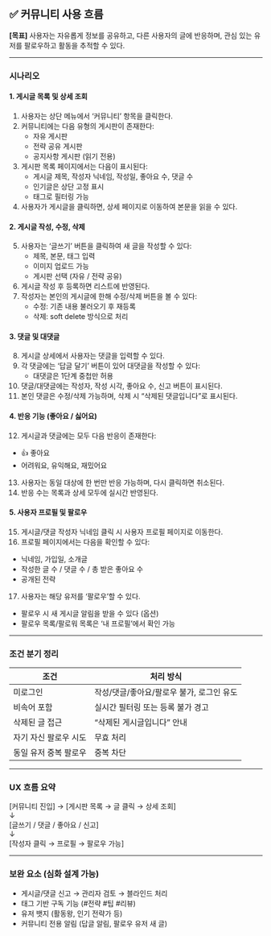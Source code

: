 <!-- docs/커뮤니티 사용 시나리오.md -->
## ✅ 커뮤니티 사용 흐름

**[목표]** 사용자는 자유롭게 정보를 공유하고, 다른 사용자의 글에 반응하며, 관심 있는 유저를 팔로우하고 활동을 추적할 수 있다.

---

### 시나리오

#### 1. 게시글 목록 및 상세 조회

1. 사용자는 상단 메뉴에서 ‘커뮤니티’ 항목을 클릭한다.
2. 커뮤니티에는 다음 유형의 게시판이 존재한다:
   - 자유 게시판
   - 전략 공유 게시판
   - 공지사항 게시판 (읽기 전용)
3. 게시판 목록 페이지에서는 다음이 표시된다:
   - 게시글 제목, 작성자 닉네임, 작성일, 좋아요 수, 댓글 수
   - 인기글은 상단 고정 표시
   - 태그로 필터링 가능
4. 사용자가 게시글을 클릭하면, 상세 페이지로 이동하여 본문을 읽을 수 있다.

#### 2. 게시글 작성, 수정, 삭제

5. 사용자는 ‘글쓰기’ 버튼을 클릭하여 새 글을 작성할 수 있다:
   - 제목, 본문, 태그 입력
   - 이미지 업로드 가능
   - 게시판 선택 (자유 / 전략 공유)
6. 게시글 작성 후 등록하면 리스트에 반영된다.
7. 작성자는 본인의 게시글에 한해 수정/삭제 버튼을 볼 수 있다:
   - 수정: 기존 내용 불러오기 후 재등록
   - 삭제: soft delete 방식으로 처리

#### 3. 댓글 및 대댓글

8. 게시글 상세에서 사용자는 댓글을 입력할 수 있다.
9. 각 댓글에는 ‘답글 달기’ 버튼이 있어 대댓글을 작성할 수 있다:
   - 대댓글은 1단계 중첩만 허용
10. 댓글/대댓글에는 작성자, 작성 시각, 좋아요 수, 신고 버튼이 표시된다.
11. 본인 댓글은 수정/삭제 가능하며, 삭제 시 “삭제된 댓글입니다”로 표시된다.

#### 4. 반응 기능 (좋아요 / 싫어요)

12. 게시글과 댓글에는 모두 다음 반응이 존재한다:
   - 👍 좋아요
   - 어려워요, 유익해요, 재밌어요
13. 사용자는 동일 대상에 한 번만 반응 가능하며, 다시 클릭하면 취소된다.
14. 반응 수는 목록과 상세 모두에 실시간 반영된다.

#### 5. 사용자 프로필 및 팔로우

15. 게시글/댓글 작성자 닉네임 클릭 시 사용자 프로필 페이지로 이동한다.
16. 프로필 페이지에서는 다음을 확인할 수 있다:
   - 닉네임, 가입일, 소개글
   - 작성한 글 수 / 댓글 수 / 총 받은 좋아요 수
   - 공개된 전략
17. 사용자는 해당 유저를 ‘팔로우’할 수 있다.
   - 팔로우 시 새 게시글 알림을 받을 수 있다 (옵션)
   - 팔로우 목록/팔로워 목록은 ‘내 프로필’에서 확인 가능

---

### 조건 분기 정리

| 조건 | 처리 방식 |
|------|------------|
| 미로그인 | 작성/댓글/좋아요/팔로우 불가, 로그인 유도 |
| 비속어 포함 | 실시간 필터링 또는 등록 불가 경고 |
| 삭제된 글 접근 | “삭제된 게시글입니다” 안내 |
| 자기 자신 팔로우 시도 | 무효 처리 |
| 동일 유저 중복 팔로우 | 중복 차단 |

---

### UX 흐름 요약

\[커뮤니티 진입\] → \[게시판 목록 → 글 클릭 → 상세 조회\]  
                            ↓  
                 \[글쓰기 / 댓글 / 좋아요 / 신고\]  
                            ↓  
             \[작성자 클릭 → 프로필 → 팔로우 가능\]

---

### 보완 요소 (심화 설계 가능)

- 게시글/댓글 신고 → 관리자 검토 → 블라인드 처리
- 태그 기반 구독 기능 (#전략 #팁 #리뷰)
- 유저 뱃지 (활동왕, 인기 전략가 등)
- 커뮤니티 전용 알림 (답글 알림, 팔로우 유저 새 글)
